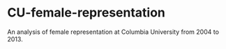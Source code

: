 # CU-female-representation
An analysis of female representation at Columbia University from 2004 to 2013.
